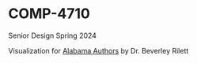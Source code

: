 # COMP-4710
Senior Design Spring 2024

Visualization for [Alabama Authors](https://alabamaauthors.org/) by Dr. Beverley Rilett
